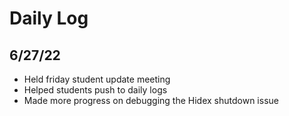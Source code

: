 # Daily Log

## 6/27/22
- Held friday student update meeting
- Helped students push to daily logs
- Made more progress on debugging the Hidex shutdown issue

